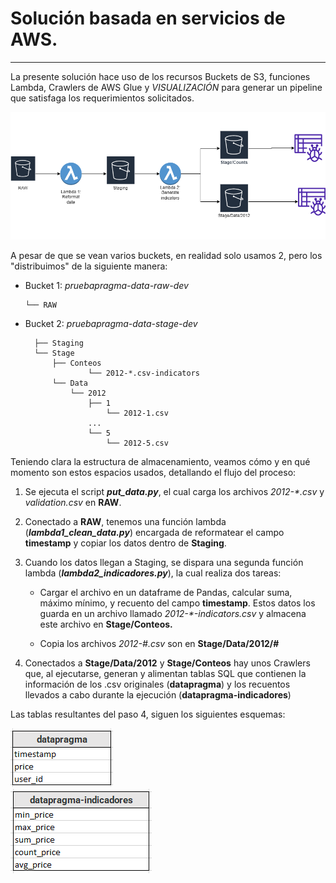 # Solución basada en servicios de AWS.
___

La presente solución hace uso de los recursos Buckets de S3, 
funciones Lambda, Crawlers de AWS Glue y *VISUALIZACIÓN* para generar un 
pipeline que satisfaga los requerimientos solicitados.


![alt text](./flujov1.png)

A pesar de que se vean varios buckets, en realidad solo usamos 2, pero los "distribuimos" de la siguiente manera:
- Bucket 1: _pruebapragma-data-raw-dev_
  ~~~
  └── RAW
  ~~~
- Bucket 2: _pruebapragma-data-stage-dev_
  ~~~
    ├── Staging  
    └── Stage  
        ├── Conteos  
                └── 2012-*.csv-indicators  
        └── Data  
            └── 2012  
                ├── 1  
                    └── 2012-1.csv  
                ...  
                └── 5  
                    └── 2012-5.csv  
  ~~~

Teniendo clara la estructura de almacenamiento, veamos cómo y en qué 
momento son estos espacios usados, detallando el flujo del proceso:

1. Se ejecuta el script _**put_data.py**_, el cual carga los archivos 
_2012-*.csv_ y _validation.csv_ en **RAW**.
   
2. Conectado a **RAW**, tenemos una función lambda (_**lambda1_clean_data.py**_)
encargada de reformatear el campo  **timestamp** y copiar los datos dentro
   de **Staging**.
   
3. Cuando los datos llegan a Staging, se dispara una segunda función lambda
   (_**lambda2_indicadores.py**_), la cual realiza dos tareas:
   -    Cargar el archivo en un dataframe de Pandas, calcular suma, máximo
    mínimo, y recuento del campo **timestamp**. Estos datos los guarda en un 
        archivo llamado _2012-*-indicators.csv_ y almacena este archivo en **Stage/Conteos.**
        
    -   Copia los archivos _2012-#.csv_ son en **Stage/Data/2012/#**
    
4. Conectados a **Stage/Data/2012** y **Stage/Conteos** hay unos Crawlers 
que, al ejecutarse, generan y alimentan tablas SQL que contienen la información
   de los .csv originales (**datapragma**) y los recuentos llevados a cabo
   durante la ejecución (**datapragma-indicadores**)
   
Las tablas resultantes del paso 4, siguen los siguientes esquemas:

   ![alt text](./datapragma-sql.png)  
   ![alt text](./indicadores-sql.png)